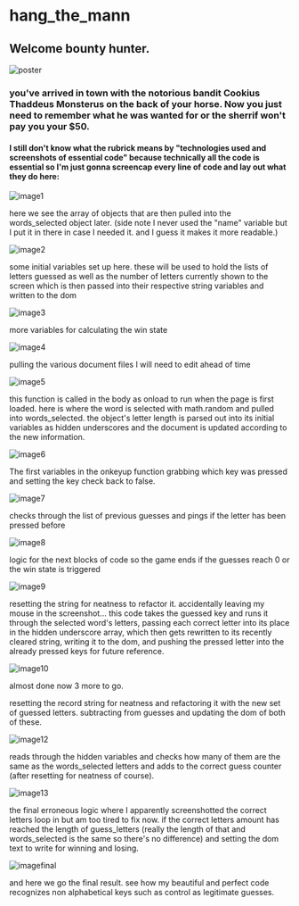 # hang_the_mann

## Welcome bounty hunter.

![poster](assets/images/readme1.png)

### you've arrived in town with the notorious bandit Cookius Thaddeus Monsterus on the back of your horse. Now you just need to remember what he was wanted for or the sherrif won't pay you your $50.

#### I still don't know what the rubrick means by "technologies used and screenshots of essential code" because technically all the code is essential so I'm just gonna screencap every line of code and lay out what they do here:

![image1](assets/images/readme2.png)

here we see the array of objects that are then pulled into the words_selected object later. (side note I never used the "name" variable but I put it in there in case I needed it. and I guess it makes it more readable.)

![image2](assets/images/readme3.png)

some initial variables set up here. these will be used to hold the lists of letters guessed as well as the number of letters currently shown to the screen which is then passed into their respective string variables and written to the dom

![image3](assets/images/readme4.png)

more variables for calculating the win state

![image4](assets/images/readme5.png)

pulling the various document files I will need to edit ahead of time

![image5](assets/images/readme6.png)

this function is called in the body as onload to run when the page is first loaded. here is where the word is selected with math.random and pulled into words_selected. the object's letter length is parsed out into its initial variables as hidden underscores and the document is updated according to the new information.

![image6](assets/images/readme7.png)

The first variables in the onkeyup function grabbing which key was pressed and setting the key check back to false.

![image7](assets/images/readme8.png)

checks through the list of previous guesses and pings if the letter has been pressed before

![image8](assets/images/readme9.png)

logic for the next blocks of code so the game ends if the guesses reach 0 or the win state is triggered

![image9](assets/images/readme10.png)

resetting the string for neatness to refactor it. accidentally leaving my mouse in the screenshot... this code takes the guessed key and runs it through the selected word's letters, passing each correct letter into its place in the hidden underscore array, which then gets rewritten to its recently cleared string, writing it to the dom, and pushing the pressed letter into the already pressed keys for future reference.

![image10](assets/images/readme11.png)

almost done now 3 more to go.

resetting the record string for neatness and refactoring it with the new set of guessed letters. subtracting from guesses and updating the dom of both of these.

![image12](assets/images/readme12.png)

reads through the hidden variables and checks how many of them are the same as the words_selected letters and adds to the correct guess counter (after resetting for neatness of course).

![image13](assets/images/readme13.png)

the final erroneous logic where I apparently screenshotted the correct letters loop in but am too tired to fix now. if the correct letters amount has reached the length of guess_letters (really the length of that and words_selected is the same so there's no difference) and setting the dom text to write for winning and losing.

![imagefinal](assets/images/readmegif.gif)

and here we go the final result. see how my beautiful and perfect code recognizes non alphabetical keys such as control as legitimate guesses.
